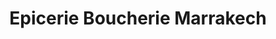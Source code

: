 ---
title: "Epicerie Boucherie Marrakech"
url: /rennes/epicerie-boucherie-marrakech/
shop: commodité
---